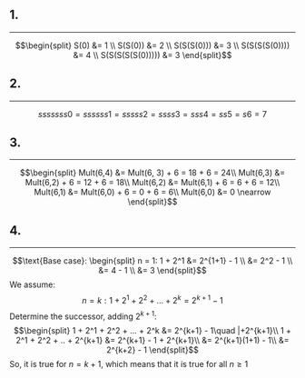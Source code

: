## 1.
---
$$\begin{split}
S(0) &= 1 \\
S(S(0)) &= 2 \\
S(S(S(0))) &= 3 \\
S(S(S(S(0)))) &= 4 \\
S(S(S(S(S(0))))) &= 3
\end{split}$$
## 2.
---
$$sssssss0 = ssssss1 = sssss2 = ssss3 = sss4 = ss5 = s6 = 7$$
## 3.
---
$$\begin{split}
Mult(6,4) &= Mult(6, 3) + 6 = 18 + 6 = 24\\
Mult(6,3) &= Mult(6,2) + 6 = 12 + 6 = 18\\
Mult(6,2) &= Mult(6,1) + 6 = 6 + 6 = 12\\
Mult(6,1) &= Mult(6,0) + 6 = 0 + 6 = 6\\
Mult(6,0) &= 0 \nearrow
\end{split}$$
## 4.
---
$$\text{Base case}:
\begin{split}
n = 1: 1 + 2^1 &= 2^{1+1} - 1 \\
&= 2^2 - 1 \\
&= 4 - 1 \\
&= 3
\end{split}$$
We assume:
$$n = k: 1 + 2^1 + 2^2 + ... + 2^k = 2^{k+1} - 1$$
Determine the successor, adding $2^{k+1}$:
$$\begin{split}
1 + 2^1 + 2^2 + ... + 2^k &= 2^{k+1} - 1\quad |+2^{k+1}\\
1 + 2^1 + 2^2 + .. + 2^{k+1} &= 2^{k+1} - 1 + 2^{k+1}\\
&= 2^{k+1}(1+1) - 1\\
&= 2^{k+2} - 1
\end{split}$$
So, it is true for $n = k+1$, which means that it is true for all $n \geq 1$

